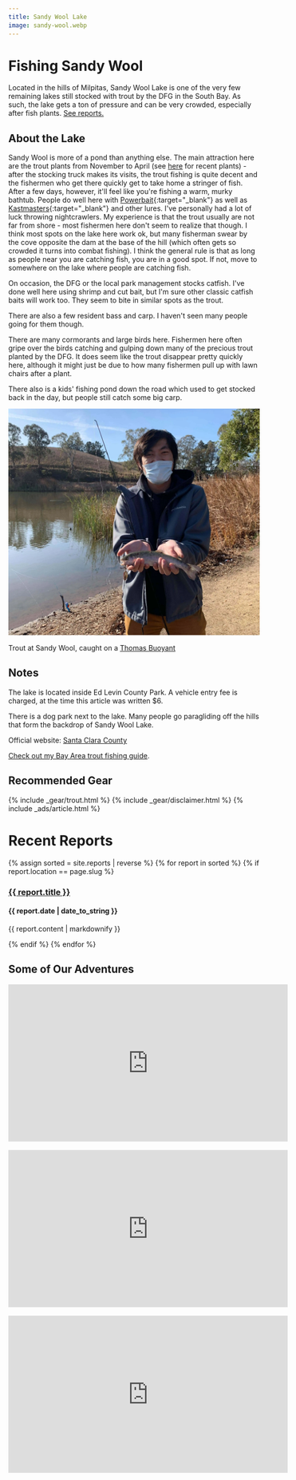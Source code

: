 ```yaml
---
title: Sandy Wool Lake
image: sandy-wool.webp
---
```


# Fishing Sandy Wool

Located in the hills of Milpitas, Sandy Wool Lake is one of the very few remaining lakes still stocked with trout by the DFG in the South Bay. As such, the lake gets a ton of pressure and can be very crowded, especially after fish plants. <a href="#reports">See reports.</a>



## About the Lake

Sandy Wool is more of a pond than anything else. The main attraction here are the trout plants from November to April (see <a href="https://nrm.dfg.ca.gov/fishplants/publicplantsearch?Params.StockingWaterID=27415&RegionCountyMappings=&submit=Search">here</a> for recent plants) - after the stocking truck makes its visits, the trout fishing is quite decent and the fishermen who get there quickly get to take home a stringer of fish. After a few days, however, it'll feel like you're fishing a warm, murky bathtub. People do well here with [Powerbait](https://amzn.to/3thy8dM){:target="_blank"} as well as [Kastmasters](https://amzn.to/3agKmui){:target="_blank"} and other lures. I've personally had a lot of luck throwing nightcrawlers. My experience is that the trout usually are not far from shore - most fishermen here don't seem to realize that though. I think most spots on the lake here work ok, but many fisherman swear by the cove opposite the dam at the base of the hill (which often gets so crowded it turns into combat fishing). I think the general rule is that as long as people near you are catching fish, you are in a good spot. If not, move to somewhere on the lake where people are catching fish.

On occasion, the DFG or the local park management stocks catfish. I've done well here using shrimp and cut bait, but I'm sure other classic catfish baits will work too. They seem to bite in similar spots as the trout.

There are also a few resident bass and carp. I haven't seen many people going for them though. 

There are many cormorants and large birds here. Fishermen here often gripe over the birds catching and gulping down many of the precious trout planted by the DFG. It does seem like the trout disappear pretty quickly here, although it might just be due to how many fishermen pull up with lawn chairs after a plant.

There also is a kids' fishing pond down the road which used to get stocked back in the day, but people still catch some big carp.

![Trout at Sandy Wool](/assets/images/swtrout.webp)
<div class="caption">Trout at Sandy Wool, caught on a <a href="https://amzn.to/3aYUpEN" target="_blank">Thomas Buoyant</a></div>

## Notes

The lake is located inside Ed Levin County Park. A vehicle entry fee is charged, at the time this article was written $6.

There is a dog park next to the lake. Many people go paragliding off the hills that form the backdrop of Sandy Wool Lake.

Official website: [Santa Clara County](https://parks.santaclaracounty.gov/locations/ed-r-levin-county-park)

[Check out my Bay Area trout fishing guide](/trout).

## Recommended Gear

{% include _gear/trout.html %}
{% include _gear/disclaimer.html %}
{% include _ads/article.html %}

<div id="reports"></div>

# Recent Reports 
{% assign sorted = site.reports | reverse %}
{% for report in sorted %}
{% if report.location == page.slug %}
<h3><a href="{{ report.url }}">{{ report.title }}</a></h3>
<h4>{{ report.date | date_to_string }}</h4>
<p>{{ report.content | markdownify }}</p>
{% endif %}
{% endfor %}

## Some of Our Adventures

<p style="text-align:center;">
<iframe width="560" height="315" src="https://www.youtube.com/embed/V5oyOZvHRG8" title="YouTube video player" frameborder="0" allow="accelerometer; autoplay; clipboard-write; encrypted-media; gyroscope; picture-in-picture" allowfullscreen></iframe>
</p>

<p style="text-align:center;">
<iframe width="560" height="315" src="https://www.youtube.com/embed/yscojO8FkGw" title="YouTube video player" frameborder="0" allow="accelerometer; autoplay; clipboard-write; encrypted-media; gyroscope; picture-in-picture" allowfullscreen></iframe>
</p>

<p style="text-align:center;">
<iframe width="560" height="315" src="https://www.youtube.com/embed/qjuMhcgKDWw" title="YouTube video player" frameborder="0" allow="accelerometer; autoplay; clipboard-write; encrypted-media; gyroscope; picture-in-picture" allowfullscreen></iframe>
</p>